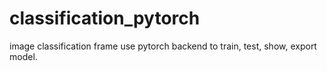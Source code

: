 # classification_pytorch
image classification frame use pytorch backend to train, test, show, export model.
